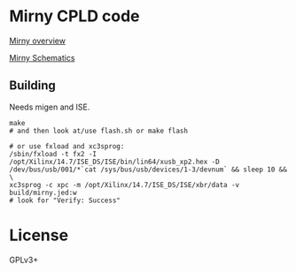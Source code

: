 # Mirny CPLD code

[Mirny overview](https://github.com/sinara-hw/mirny/wiki)

[Mirny Schematics](https://github.com/sinara-hw/mirny/releases)

## Building

Needs migen and ISE.

```
make
# and then look at/use flash.sh or make flash

# or use fxload and xc3sprog:
/sbin/fxload -t fx2 -I /opt/Xilinx/14.7/ISE_DS/ISE/bin/lin64/xusb_xp2.hex -D /dev/bus/usb/001/*`cat /sys/bus/usb/devices/1-3/devnum` && sleep 10 && \
xc3sprog -c xpc -m /opt/Xilinx/14.7/ISE_DS/ISE/xbr/data -v build/mirny.jed:w
# look for "Verify: Success"
```

# License

GPLv3+
